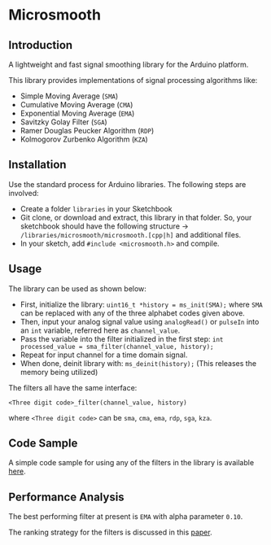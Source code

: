 Microsmooth
===========

## Introduction

A lightweight and fast signal smoothing library for the Arduino platform.

This library provides implementations of signal processing algorithms like:

- Simple Moving Average (`SMA`)
- Cumulative Moving Average (`CMA`)
- Exponential Moving Average (`EMA`)
- Savitzky Golay Filter (`SGA`)
- Ramer Douglas Peucker Algorithm (`RDP`)
- Kolmogorov Zurbenko Algorithm (`KZA`)

## Installation

Use the standard process for Arduino libraries. The following steps are involved:

- Create a folder `libraries` in your Sketchbook
- Git clone, or download and extract, this library in that folder. So, your sketchbook should have the following structure -> `/libraries/microsmooth/microsmooth.[cpp|h]` and additional files.
- In your sketch, add `#include <microsmooth.h>` and compile. 

## Usage

The library can be used as shown below:

- First, initialize the library: `uint16_t *history = ms_init(SMA);` where `SMA` can be replaced with any of the three  alphabet codes given above.
- Then, input your analog signal value using `analogRead()` or `pulseIn` into an `int` variable, referred here as `channel_value`.
- Pass the variable into the filter initialized in the first step: `int processed_value = sma_filter(channel_value, history);`
- Repeat for input channel for a time domain signal.
- When done, deinit library with: `ms_deinit(history);` (This releases the memory being utilized)

The filters all have the same interface:

    <Three digit code>_filter(channel_value, history)
where `<Three digit code>` can be `sma`, `cma`, `ema`, `rdp`, `sga`, `kza`.

## Code Sample

A simple code sample for using any of the filters in the library is available [here](https://gist.github.com/asheeshr/bc87f8c6486f649ef029).

## Performance Analysis

The best performing filter at present is `EMA` with alpha parameter `0.10`.

The ranking strategy for the filters is discussed in this [paper](http://ieeexplore.ieee.org/xpls/abs_all.jsp?arnumber=6849804). 
